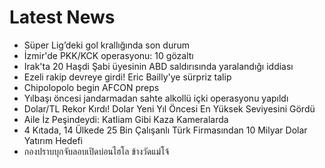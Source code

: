# Latest News
-  Süper Lig’deki gol krallığında son durum
-  İzmir'de PKK/KCK operasyonu: 10 gözaltı
-  Irak'ta 20 Haşdi Şabi üyesinin ABD saldırısında yaralandığı iddiası
-  Ezeli rakip devreye girdi! Eric Bailly'ye sürpriz talip
-  Chipolopolo begin AFCON preps
-  Yılbaşı öncesi jandarmadan sahte alkollü içki operasyonu yapıldı
-  Dolar/TL Rekor Kırdı! Dolar Yeni Yıl Öncesi En Yüksek Seviyesini Gördü
-  Aile İz Peşindeydi: Katliam Gibi Kaza Kameralarda
-  4 Kıtada, 14 Ülkede 25 Bin Çalışanlı Türk Firmasından 10 Milyar Dolar Yatırım Hedefi
-  กองปราบบุกจับลอบเปิดบ่อนไฮโล ข้างวัดแม่โจ้
